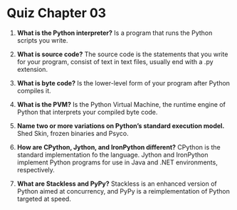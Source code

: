 # Quiz Chapter 03

1. **What is the Python interpreter?**
    Is a program that runs the Python scripts you write.

2. **What is source code?**
    The source code is the statements that you write for your program, consist of text in text files, usually end with a .py extension.

3. **What is byte code?**
    Is the lower-level form of your program after Python compiles it.

4. **What is the PVM?**
    Is the Python Virtual Machine, the runtime engine of Python that interprets your compiled byte code.

5. **Name two or more variations on Python’s standard execution model.**
    Shed Skin, frozen binaries and Psyco.

6. **How are CPython, Jython, and IronPython different?**
    CPython is the standard implementation fo the language. Jython and IronPython implement Python programs for use in Java and .NET environments, respectively.

7. **What are Stackless and PyPy?**
    Stackless is an enhanced version of Python aimed at concurrency, and PyPy is a reimplementation of Python targeted at speed.

